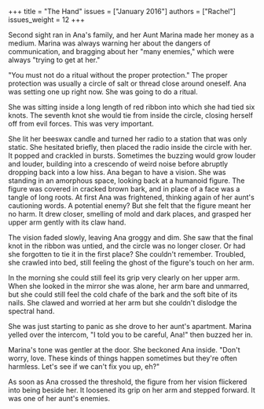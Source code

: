 +++
title = "The Hand"
issues = ["January 2016"]
authors = ["Rachel"]
issues_weight = 12
+++

Second	sight	ran	in	Ana's	family,	and	her	Aunt	Marina	made	her	money	as	a	medium.	Marina	was	always	warning	her	about	the	dangers	of	communication,	and	bragging	about	her	"many	enemies,"	which	were	always	"trying	to	get	at	her."

"You	must	not	do	a	ritual	without	the	proper	protection."	The	proper	protection	was	usually	a	circle	of	salt	or	thread	close	around	oneself.	Ana	was	setting	one	up	right	now.	She	was	going	to	do	a	ritual.

She	was	sitting	inside	a	long	length	of	red	ribbon	into	which	she	had	tied	six	knots.	The	seventh	knot	she	would	tie	from	inside	the	circle,	closing	herself	off	from	evil	forces.	This	was	very	important.

She	lit	her	beeswax	candle	and	turned	her	radio	to	a	station	that	was	only	static.	She	hesitated	briefly,	then	placed	the	radio	inside	the	circle	with	her.	It	popped	and	crackled	in	bursts.	Sometimes	the	buzzing	would	grow	louder	and	louder,	building	into	a	crescendo	of	weird	noise	before	abruptly	dropping	back	into	a	low	hiss.	Ana	began	to	have	a	vision.	She	was	standing	in	an	amorphous	space,	looking	back	at	a	humanoid	figure.	The	figure	was	covered	in	cracked	brown	bark,	and	in	place	of	a	face	was	a	tangle	of	long	roots.	At	first	Ana	was	frightened,	thinking	again	of	her	aunt's	cautioning	words.	A	potential	enemy?	But	she	felt	that	the	figure	meant	her	no	harm.	It	drew	closer,	smelling	of	mold	and	dark	places,	and	grasped	her	upper	arm	gently	with	its	claw	hand.

The	vision	faded	slowly,	leaving	Ana	groggy	and	dim.	She	saw	that	the	final	knot	in	the	ribbon	was	untied,	and	the	circle	was	no	longer	closer.	Or	had	she	forgotten	to	tie	it	in	the	first	place?	She	couldn't	remember.	Troubled,	she	crawled	into	bed,	still	feeling	the	ghost	of	the	figure's	touch	on	her	arm.

In	the	morning	she	could	still	feel	its	grip	very	clearly	on	her	upper	arm.	When	she	looked	in	the	mirror	she	was	alone,	her	arm	bare	and	unmarred,	but	she	could	still	feel	the	cold chafe	of	the	bark	and	the	soft	bite	of	its	nails.	She	clawed	and	worried	at	her	arm	but	she	couldn't	dislodge	the	spectral	hand.

She	was	just	starting	to	panic	as	she	drove	to	her	aunt's	apartment.	Marina	yelled	over	the	intercom,	"I	told	you	to	be	careful,	Ana!"	then	buzzed	her	in.

Marina's	tone	was	gentler	at	the	door.	She	beckoned	Ana	inside.	"Don't	worry,	love.	These	kinds	of	things	happen	sometimes	but	they're	often	harmless.	Let's	see	if	we	can't	fix	you	up,	eh?"

As	soon	as	Ana	crossed	the	threshold,	the	figure	from	her	vision	flickered	into	being	beside	her.	It	loosened	its	grip	on	her	arm	and	stepped	forward.	It	was	one	of	her	aunt's	enemies.
